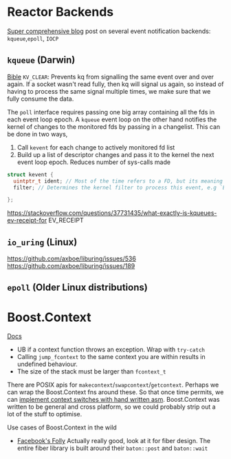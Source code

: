 # Reactor Backends

[Super comprehensive blog](https://habr.com/en/articles/600123/) post on several event notification
backends: `kqueue`,`epoll`, `IOCP`

## `kqueue` (Darwin)

[Bible](https://people.freebsd.org/~jlemon/papers/kqueue.pdf)
`KV_CLEAR`: Prevents kq from signalling the same event over and over again. If a socket wasn't read fully,
then kq will signal us again, so instead of having to process the same signal multiple times, we make sure that we
fully consume the data.

The `poll` interface requires passing one big array containing all the fds in each event loop epoch. A `kqueue`
event loop on the other hand notifies the kernel of changes to the monitored fds by passing in a changelist. This
can be done in two ways,

1. Call `kevent` for each change to actively monitored fd list
2. Build up a list of descriptor changes and pass it to the kernel the next event loop epoch. Reduces number of
   sys-calls made

```cpp
struct kevent {
  uintptr_t ident; // Most of the time refers to a FD, but its meaning can change based on the filter. Essentially a value to identify the event
  filter; // Determines the kernel filter to process this event, e.g `EVFILT_TIMER`

};
```

https://stackoverflow.com/questions/37731435/what-exactly-is-kqueues-ev-receipt-for
EV_RECEIPT

## `io_uring` (Linux)

https://github.com/axboe/liburing/issues/536
https://github.com/axboe/liburing/issues/189

## `epoll` (Older Linux distributions)

# Boost.Context

[Docs](https://live.boost.org/doc/libs/1_53_0/libs/context/doc/html/context/context.html#context.context.executing_a_context)

- UB if a context function throws an exception. Wrap with `try-catch`
- Calling `jump_fcontext` to the same context you are within results in undefined behaviour.
- The size of the stack must be larger than `fcontext_t`

There are POSIX apis for `makecontext`/`swapcontext`/`getcontext`. Perhaps we can wrap the Boost.Context fns around
these. So that once time permits, we
can [implement context switches with hand written asm](https://graphitemaster.github.io/fibers/). Boost.Context was
written to be general and cross platform, so we could probably strip out a lot of the stuff to optimise.

Use cases of Boost.Context in the wild

- [Facebook's Folly](https://github.com/facebook/folly/blob/main/folly/fibers/Fiber.h) Actually really good, look at it
  for fiber design. The entire fiber library is built around their `baton::post` and `baton::wait`
